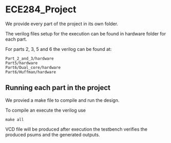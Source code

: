 # ECE284_Project

We provide every part of the project in its own folder. 

The verilog files setup for the execution can be found in hardware folder for each part. 

For parts 2, 3, 5 and 6 the verilog can be found at:

```
Part_2_and_3/hardware
Part5/hardware
Part6/Dual_core/hardware
Part6/Huffman/hardware
```



## Running each part in the project
We provied a make file to compile and run the design. 

To compile an execute the verilog use
```
make all 
```
VCD file will be produced after execution the testbench verifies the produced psums and the generated outputs. 

 


